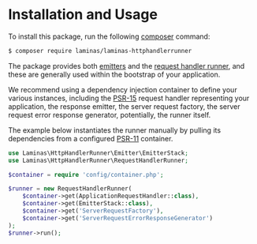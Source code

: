 # Installation and Usage

To install this package, run the following [composer](https://getcomposer.org)
command:

```bash
$ composer require laminas/laminas-httphandlerrunner
```

The package provides both [emitters](emitters.md) and the [request handler
runner](runner.md), and these are generally used within the bootstrap of your
application.

We recommend using a dependency injection container to define your various
instances, including the [PSR-15](https://www.php-fig.org/psr/psr-15) request
handler representing your application, the response emitter, the server request
factory, the server request error response generator, potentially, the runner
itself.

The example below instantiates the runner manually by pulling its dependencies
from a configured [PSR-11](https://www.php-fig.org/psr/psr-11) container.

```php
use Laminas\HttpHandlerRunner\Emitter\EmitterStack;
use Laminas\HttpHandlerRunner\RequestHandlerRunner;

$container = require 'config/container.php';

$runner = new RequestHandlerRunner(
    $container->get(ApplicationRequestHandler::class),
    $container->get(EmitterStack::class),
    $container->get('ServerRequestFactory'),
    $container->get('ServerRequestErrorResponseGenerator')
);
$runner->run();
```
